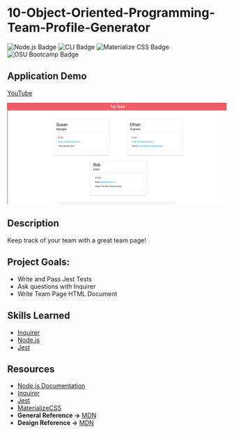 # 10-Object-Oriented-Programming-Team-Profile-Generator
![Node.js Badge](https://img.shields.io/badge/JavaScript-Node.js-green) ![CLI Badge](https://img.shields.io/badge/Node.js-CLI-green) ![Materialize CSS Badge](https://img.shields.io/badge/Materialize-CSS-green) ![OSU Bootcamp Badge](https://img.shields.io/badge/OSU-Bootcamp-red)

## Application Demo
[YouTube](https://www.youtube.com/watch?v=NW3TcTw3fJw)

![Application Screenshot](utils/screenshot1.png)

## Description
Keep track of your team with a great team page!

## Project Goals:
- Write and Pass Jest Tests
- Ask questions with Inquirer
- Write Team Page HTML Document

## Skills Learned
- [Inquirer](https://www.npmjs.com/package//inquirer)
- [Node.js](https://developer.mozilla.org/en-US/docs/Glossary/Node.js?utm_campaign=feed&utm_medium=rss&utm_source=developer.mozilla.org)
- [Jest](https://www.npmjs.com/package/jest)
## Resources
- [Node.js Documentation](https://nodejs.org/en/docs/)
- [Inquirer](https://www.npmjs.com/package//inquirer)
- [Jest](https://www.npmjs.com/package/jest)
- [MaterializeCSS](https://materializecss.com/)
- **General Reference ->** [MDN](https://developer.mozilla.org/en-US/)
- **Design Reference ->** [MDN](https://material.io/)